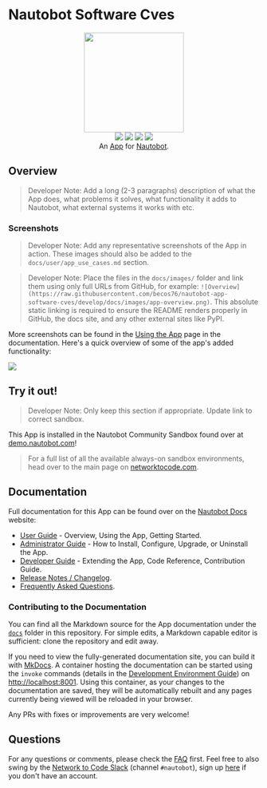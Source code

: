 # Nautobot Software Cves

<!--
Developer Note - Remove Me!

The README will have certain links/images broken until the PR is merged into `develop`. Update the GitHub links with whichever branch you're using (main etc.) if different.

The logo of the project is a placeholder (docs/images/icon-nautobot-software-cves.png) - please replace it with your app icon, making sure it's at least 200x200px and has a transparent background!

To avoid extra work and temporary links, make sure that publishing docs (or merging a PR) is done at the same time as setting up the docs site on RTD, then test everything.
-->

<p align="center">
  <img src="https://raw.githubusercontent.com/becos76/nautobot-app-software-cves/develop/docs/images/icon-nautobot-software-cves.png" class="logo" height="200px">
  <br>
  <a href="https://github.com/becos76/nautobot-app-software-cves/actions"><img src="https://github.com/becos76/nautobot-app-software-cves/actions/workflows/ci.yml/badge.svg?branch=main"></a>
  <a href="https://docs.nautobot.com/projects/nautobot-software-cves/en/latest/"><img src="https://readthedocs.org/projects/nautobot-app-software-cves/badge/"></a>
  <a href="https://pypi.org/project/nautobot-software-cves/"><img src="https://img.shields.io/pypi/v/nautobot-software-cves"></a>
  <a href="https://pypi.org/project/nautobot-software-cves/"><img src="https://img.shields.io/pypi/dm/nautobot-software-cves"></a>
  <br>
  An <a href="https://networktocode.com/nautobot-apps/">App</a> for <a href="https://nautobot.com/">Nautobot</a>.
</p>

## Overview

> Developer Note: Add a long (2-3 paragraphs) description of what the App does, what problems it solves, what functionality it adds to Nautobot, what external systems it works with etc.

### Screenshots

> Developer Note: Add any representative screenshots of the App in action. These images should also be added to the `docs/user/app_use_cases.md` section.

> Developer Note: Place the files in the `docs/images/` folder and link them using only full URLs from GitHub, for example: `![Overview](https://raw.githubusercontent.com/becos76/nautobot-app-software-cves/develop/docs/images/app-overview.png)`. This absolute static linking is required to ensure the README renders properly in GitHub, the docs site, and any other external sites like PyPI.

More screenshots can be found in the [Using the App](https://docs.nautobot.com/projects/nautobot-software-cves/en/latest/user/app_use_cases/) page in the documentation. Here's a quick overview of some of the app's added functionality:

![](https://raw.githubusercontent.com/becos76/nautobot-app-software-cves/develop/docs/images/placeholder.png)

## Try it out!

> Developer Note: Only keep this section if appropriate. Update link to correct sandbox.

This App is installed in the Nautobot Community Sandbox found over at [demo.nautobot.com](https://demo.nautobot.com/)!

> For a full list of all the available always-on sandbox environments, head over to the main page on [networktocode.com](https://www.networktocode.com/nautobot/sandbox-environments/).

## Documentation

Full documentation for this App can be found over on the [Nautobot Docs](https://docs.nautobot.com) website:

- [User Guide](https://docs.nautobot.com/projects/nautobot-software-cves/en/latest/user/app_overview/) - Overview, Using the App, Getting Started.
- [Administrator Guide](https://docs.nautobot.com/projects/nautobot-software-cves/en/latest/admin/install/) - How to Install, Configure, Upgrade, or Uninstall the App.
- [Developer Guide](https://docs.nautobot.com/projects/nautobot-software-cves/en/latest/dev/contributing/) - Extending the App, Code Reference, Contribution Guide.
- [Release Notes / Changelog](https://docs.nautobot.com/projects/nautobot-software-cves/en/latest/admin/release_notes/).
- [Frequently Asked Questions](https://docs.nautobot.com/projects/nautobot-software-cves/en/latest/user/faq/).

### Contributing to the Documentation

You can find all the Markdown source for the App documentation under the [`docs`](https://github.com/becos76/nautobot-app-software-cves/tree/develop/docs) folder in this repository. For simple edits, a Markdown capable editor is sufficient: clone the repository and edit away.

If you need to view the fully-generated documentation site, you can build it with [MkDocs](https://www.mkdocs.org/). A container hosting the documentation can be started using the `invoke` commands (details in the [Development Environment Guide](https://docs.nautobot.com/projects/nautobot-software-cves/en/latest/dev/dev_environment/#docker-development-environment)) on [http://localhost:8001](http://localhost:8001). Using this container, as your changes to the documentation are saved, they will be automatically rebuilt and any pages currently being viewed will be reloaded in your browser.

Any PRs with fixes or improvements are very welcome!

## Questions

For any questions or comments, please check the [FAQ](https://docs.nautobot.com/projects/nautobot-software-cves/en/latest/user/faq/) first. Feel free to also swing by the [Network to Code Slack](https://networktocode.slack.com/) (channel `#nautobot`), sign up [here](http://slack.networktocode.com/) if you don't have an account.
